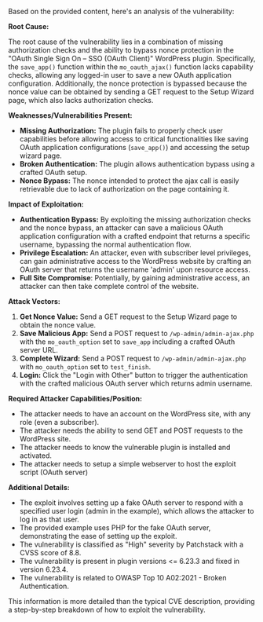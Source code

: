 Based on the provided content, here's an analysis of the vulnerability:

**Root Cause:**

The root cause of the vulnerability lies in a combination of missing authorization checks and the ability to bypass nonce protection in the "OAuth Single Sign On – SSO (OAuth Client)" WordPress plugin. Specifically, the `save_app()` function within the `mo_oauth_ajax()` function lacks capability checks, allowing any logged-in user to save a new OAuth application configuration. Additionally, the nonce protection is bypassed because the nonce value can be obtained by sending a GET request to the Setup Wizard page, which also lacks authorization checks.

**Weaknesses/Vulnerabilities Present:**

*   **Missing Authorization:** The plugin fails to properly check user capabilities before allowing access to critical functionalities like saving OAuth application configurations (`save_app()`) and accessing the setup wizard page.
*   **Broken Authentication:**  The plugin allows authentication bypass using a crafted OAuth setup.
*  **Nonce Bypass:** The nonce intended to protect the ajax call is easily retrievable due to lack of authorization on the page containing it.

**Impact of Exploitation:**

*   **Authentication Bypass:** By exploiting the missing authorization checks and the nonce bypass, an attacker can save a malicious OAuth application configuration with a crafted endpoint that returns a specific username, bypassing the normal authentication flow.
*   **Privilege Escalation:**  An attacker, even with subscriber level privileges, can gain administrative access to the WordPress website by crafting an OAuth server that returns the username 'admin' upon resource access.
*   **Full Site Compromise**:  Potentially, by gaining administrative access, an attacker can then take complete control of the website.

**Attack Vectors:**

1.  **Get Nonce Value:** Send a GET request to the Setup Wizard page to obtain the nonce value.
2.  **Save Malicious App:** Send a POST request to `/wp-admin/admin-ajax.php` with the `mo_oauth_option` set to `save_app` including a crafted OAuth server URL.
3.  **Complete Wizard:** Send a POST request to `/wp-admin/admin-ajax.php` with `mo_oauth_option` set to `test_finish`.
4.  **Login:** Click the "Login with Other" button to trigger the authentication with the crafted malicious OAuth server which returns admin username.

**Required Attacker Capabilities/Position:**

*   The attacker needs to have an account on the WordPress site, with any role (even a subscriber).
*   The attacker needs the ability to send GET and POST requests to the WordPress site.
*   The attacker needs to know the vulnerable plugin is installed and activated.
*   The attacker needs to setup a simple webserver to host the exploit script (OAuth server)

**Additional Details:**

* The exploit involves setting up a fake OAuth server to respond with a specified user login (admin in the example), which allows the attacker to log in as that user.
*   The provided example uses PHP for the fake OAuth server, demonstrating the ease of setting up the exploit.
*   The vulnerability is classified as "High" severity by Patchstack with a CVSS score of 8.8.
*  The vulnerability is present in plugin versions <= 6.23.3 and fixed in version 6.23.4.
*   The vulnerability is related to OWASP Top 10 A02:2021 - Broken Authentication.

This information is more detailed than the typical CVE description, providing a step-by-step breakdown of how to exploit the vulnerability.